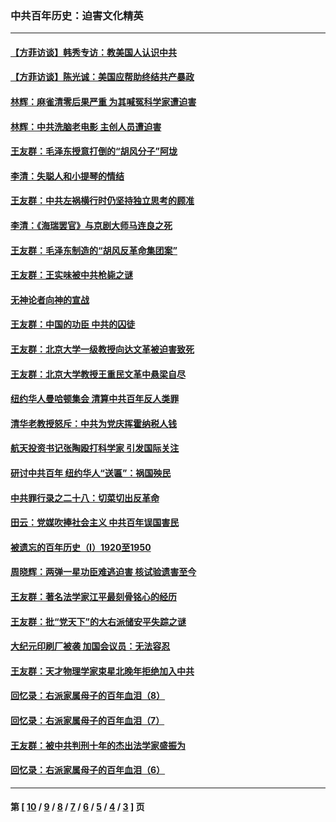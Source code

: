 ### 中共百年历史：迫害文化精英
---
#### [【方菲访谈】韩秀专访：教美国人认识中共](../../pages/nf1176111/n13821310.md?12310430) 
#### [【方菲访谈】陈光诚：美国应帮助终结共产暴政](../../pages/nf1176111/n13759521.md?12310430) 
#### [林辉：麻雀清零后果严重 为其喊冤科学家遭迫害](../../pages/nf1176111/n13746900.md?12310430) 
#### [林辉：中共洗脑老电影 主创人员遭迫害](../../pages/nf1176111/n13699437.md?12310430) 
#### [王友群：毛泽东授意打倒的“胡风分子”阿垅](../../pages/nf1176111/n13592541.md?12310430) 
#### [李清：失聪人和小提琴的情结](../../pages/nf1176111/n13459280.md?12310430) 
#### [王友群：中共左祸横行时仍坚持独立思考的顾准](../../pages/nf1176111/n13444722.md?12310430) 
#### [李清：《海瑞罢官》与京剧大师马连良之死](../../pages/nf1176111/n13412316.md?12310430) 
#### [王友群：毛泽东制造的“胡风反革命集团案”](../../pages/nf1176111/n13324909.md?12310430) 
#### [王友群：王实味被中共枪毙之谜](../../pages/nf1176111/n13307502.md?12310430) 
#### [无神论者向神的宣战](../../pages/nf1176111/n13281535.md?12310430) 
#### [王友群：中国的功臣 中共的囚徒](../../pages/nf1176111/n13291790.md?12310430) 
#### [王友群：北京大学一级教授向达文革被迫害致死](../../pages/nf1176111/n13150966.md?12310430) 
#### [王友群：北京大学教授王重民文革中悬梁自尽](../../pages/nf1176111/n13084645.md?12310430) 
#### [纽约华人曼哈顿集会 清算中共百年反人类罪](../../pages/nf1176111/n13084157.md?12310430) 
#### [清华老教授怒斥：中共为党庆挥霍纳税人钱](../../pages/nf1176111/n13071430.md?12310430) 
#### [航天投资书记张陶殴打科学家 引发国际关注](../../pages/nf1176111/n13069132.md?12310430) 
#### [研讨中共百年 纽约华人“送匾”：祸国殃民](../../pages/nf1176111/n13057367.md?12310430) 
#### [中共罪行录之二十八：切菜切出反革命](../../pages/nf1176111/n13030600.md?12310430) 
#### [田云：党媒吹捧社会主义 中共百年误国害民](../../pages/nf1176111/n13006682.md?12310430) 
#### [被遗忘的百年历史（I）1920至1950](../../pages/nf1176111/n12986411.md?12310430) 
#### [周晓辉：两弹一星功臣难逃迫害 核试验遗害至今](../../pages/nf1176111/n12974997.md?12310430) 
#### [王友群：著名法学家江平最刻骨铭心的经历](../../pages/nf1176111/n12970787.md?12310430) 
#### [王友群：批“党天下”的大右派储安平失踪之谜](../../pages/nf1176111/n12954229.md?12310430) 
#### [大纪元印刷厂被袭 加国会议员：无法容忍](../../pages/nf1176111/n12883028.md?12310430) 
#### [王友群：天才物理学家束星北晚年拒绝加入中共](../../pages/nf1176111/n12792913.md?12310430) 
#### [回忆录：右派家属母子的百年血泪（8）](../../pages/nf1176111/n12706196.md?12310430) 
#### [回忆录：右派家属母子的百年血泪（7）](../../pages/nf1176111/n12706191.md?12310430) 
#### [王友群：被中共判刑十年的杰出法学家盛振为](../../pages/nf1176111/n12706141.md?12310430) 
#### [回忆录：右派家属母子的百年血泪（6）](../../pages/nf1176111/n12698863.md?12310430) 

---
#### 第 [ [10](./10.md?12310430) / [9](./9.md?12310430) / [8](./8.md?12310430) / [7](./7.md?12310430) / [6](./6.md?12310430) / [5](./5.md?12310430) / [4](./4.md?12310430) / [3](./3.md?12310430) ] 页
